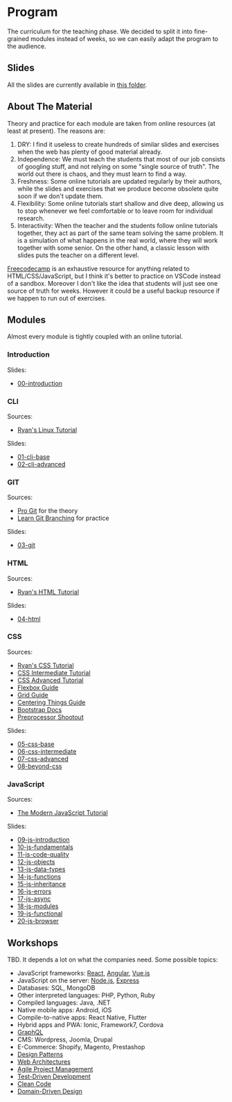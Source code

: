 # Program

The curriculum for the teaching phase. We decided to split it into fine-grained modules instead of weeks, so we can easily adapt the program to the audience.

## Slides

All the slides are currently available in [this folder](https://drive.google.com/open?id=1IkYr5puy4XWmboJXWrN1QjWkfPWiCybJ).

## About The Material

Theory and practice for each module are taken from online resources (at least at present). The reasons are:

1. DRY: I find it useless to create hundreds of similar slides and exercises when the web has plenty of good material already.
2. Independence: We must teach the students that most of our job consists of googling stuff, and not relying on some "single source of truth". The world out there is chaos, and they must learn to find a way.
3. Freshness: Some online tutorials are updated regularly by their authors, while the slides and exercises that we produce become obsolete quite soon if we don't update them.
4. Flexibility: Some online tutorials start shallow and dive deep, allowing us to stop whenever we feel comfortable or to leave room for individual research.
5. Interactivity: When the teacher and the students follow online tutorials together, they act as part of the same team solving the same problem. It is a simulation of what happens in the real world, where they will work together with some senior. On the other hand, a classic lesson with slides puts the teacher on a different level.

[Freecodecamp](https://www.freecodecamp.org/learn) is an exhaustive resource for anything related to HTML/CSS/JavaScript, but I think it's better to practice on VSCode instead of a sandbox. Moreover I don't like the idea that students will just see one source of truth for weeks. However it could be a useful backup resource if we happen to run out of exercises.

## Modules

Almost every module is tightly coupled with an online tutorial.

### Introduction

Slides:

- [00-introduction](https://drive.google.com/open?id=14wXXcPC8dfLAMXpklFLPEnfz411vGKmRsl0jYZmVRsQ)

### CLI

Sources:

- [Ryan's Linux Tutorial](https://ryanstutorials.net/linuxtutorial/)

Slides:

- [01-cli-base](https://drive.google.com/open?id=1_WkLuKaFbuIiwvpRpjFk9EHwOUvDx3p0p5Eo5IUOn-M)
- [02-cli-advanced](https://drive.google.com/open?id=1H68QJ5qxfNmIm_GR5KIK4uQH5jQVC9RAGO2whSS9PoQ)

### GIT

Sources:

- [Pro Git](https://git-scm.com/book/en/v2) for the theory
- [Learn Git Branching](https://learngitbranching.js.org/) for practice

Slides:

- [03-git](https://drive.google.com/open?id=1d3-o0C7cSzlFTNDYVysWyrwcVx5vFcJOvxZ_U0M4-ZI)

### HTML

Sources:

- [Ryan's HTML Tutorial](https://ryanstutorials.net/html-tutorial/)

Slides:

- [04-html](https://drive.google.com/open?id=19VUkEWTiEKzraZmI1y0KpNkXwySdpWgZhu4N3X79CHA)

### CSS

Sources:

- [Ryan's CSS Tutorial](https://ryanstutorials.net/css-tutorial/)
- [CSS Intermediate Tutorial](https://htmldog.com/guides/css/intermediate/)
- [CSS Advanced Tutorial](https://htmldog.com/guides/css/advanced/)
- [Flexbox Guide](https://css-tricks.com/snippets/css/a-guide-to-flexbox/)
- [Grid Guide](https://css-tricks.com/snippets/css/complete-guide-grid/)
- [Centering Things Guide](https://css-tricks.com/centering-css-complete-guide/)
- [Bootstrap Docs](https://getbootstrap.com/docs/4.3/getting-started/introduction/)
- [Preprocessor Shootout](https://code.tutsplus.com/tutorials/sass-vs-less-vs-stylus-preprocessor-shootout--net-24320)

Slides:

- [05-css-base](https://drive.google.com/open?id=1e8B2yt-fBYV2SpFnUllgdKcNQcJYCNhM78Ur57U3TPg)
- [06-css-intermediate](https://drive.google.com/open?id=1WW6e9nHE_xejCpzAjshh-r6EvO4GchnNYqnLPyWGiVo)
- [07-css-advanced](https://drive.google.com/open?id=128HaOxfLRAbwM7pbo1Eo0VdXn12HI6Z0IsQLfn-Eu9c)
- [08-beyond-css](https://drive.google.com/open?id=1f8QR0WL4g3AQO3hEknrTv4LoIuYi1J1RwG7Qx2j_Ihg)

### JavaScript

Sources:

- [The Modern JavaScript Tutorial](https://javascript.info/)

Slides:

- [09-js-introduction](https://drive.google.com/open?id=1o_Cl2eKM4U2JaxRGAK6Sd9ucUH_HTyyzqzAmjpQ7P0E)
- [10-js-fundamentals](https://drive.google.com/open?id=1wLzaFmXA1zsK5YFo8Q66eUB7-BDePB-TuOGv2JUcdDA)
- [11-js-code-quality](https://drive.google.com/open?id=1OuFKBw5KQJSs9pPkJ1scPrTHRRbvg32BtCOLJHgqs_k)
- [12-js-objects](https://drive.google.com/open?id=1Bj-jOcd63ZqTsCgDnFTk3MLLbZH7a1NiZf9pm3Ckn4w)
- [13-js-data-types](https://drive.google.com/open?id=1MjuIMom9UWItwlOzznmWEsXJaGjxGMEARiy_dHQYqJo)
- [14-js-functions](https://drive.google.com/open?id=1hDcADMBmA7o8E644Pgsa5wyMxStWnlQPprHGD4fzyko)
- [15-js-inheritance](https://drive.google.com/open?id=17yxVO_tBMlVCLI3svGrN5z3MiuGDnJqJ10aDHi8iawY)
- [16-js-errors](https://drive.google.com/open?id=1MuvBYxT6IxYROd_a2Yl6XvBcmfkAyrRngxCU0GVeoig)
- [17-js-async](https://drive.google.com/open?id=1lGTNfrgiVTAvWGVLj6RW1olZmxEbNzJqvp8l_Srs_40)
- [18-js-modules](https://drive.google.com/open?id=1eUDt5KzUzs1CYsXJOxPYLtLArGlUcbVGSCwPmimc7a4)
- [19-js-functional](https://drive.google.com/open?id=16M_2iGpkRfDwczY2MAo__E_sz3cZlyInIa-tiJ5hZ0k)
- [20-js-browser](https://drive.google.com/open?id=1rDlkFxRmkYb0f7ACZAhC2ZbRo2wvvRhpOXIp_f23zgo)

## Workshops

TBD. It depends a lot on what the companies need. Some possible topics:

- JavaScript frameworks: [React](https://reactjs.org/docs/getting-started.html), [Angular](https://angular.io/start), [Vue.js](https://vuejs.org/v2/guide/)
- JavaScript on the server: [Node.js](https://nodejs.org/en/docs/), [Express](http://expressjs.com/it/starter/installing.html)
- Databases: SQL, MongoDB
- Other interpreted languages: PHP, Python, Ruby
- Compiled languages: Java, .NET
- Native mobile apps: Android, iOS
- Compile-to-native apps: React Native, Flutter
- Hybrid apps and PWA: Ionic, Framework7, Cordova
- [GraphQL](https://drive.google.com/open?id=1uFnTzr63ela-el6Jl6hyqPUrRWDvnKtf4Z9CarJSLnE)
- CMS: Wordpress, Joomla, Drupal
- E-Commerce: Shopify, Magento, Prestashop
- [Design Patterns](https://drive.google.com/open?id=1pEjJbZNEWTDUMcBf0Ewgsdi5Pp81OL0vUBmc5ClitBI)
- [Web Architectures](https://docs.google.com/presentation/d/1Dyc8z8bymMmGmsJxQFnTMzKWxlNqYEkDSvZIdUhACfE/)
- [Agile Project Management](https://drive.google.com/open?id=1ThCBbvSC4Dp53eFf84cqUfytggI7pK_MpQlBFHMJDM8)
- [Test-Driven Development](https://drive.google.com/open?id=1MO9fZDunHetllfIlljyiyvt3CRAGfUlFpbzBRjBL6r8)
- [Clean Code](https://www.slideshare.net/arturoherrero/clean-code-8036914)
- [Domain-Driven Design](https://www.slideshare.net/tkocjan/domain-driven-design-47480496)
